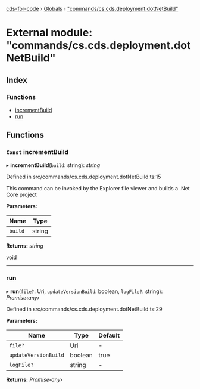 [cds-for-code](../README.md) › [Globals](../globals.md) › ["commands/cs.cds.deployment.dotNetBuild"](_commands_cs_cds_deployment_dotnetbuild_.md)

# External module: "commands/cs.cds.deployment.dotNetBuild"

## Index

### Functions

* [incrementBuild](_commands_cs_cds_deployment_dotnetbuild_.md#const-incrementbuild)
* [run](_commands_cs_cds_deployment_dotnetbuild_.md#run)

## Functions

### `Const` incrementBuild

▸ **incrementBuild**(`build`: string): *string*

Defined in src/commands/cs.cds.deployment.dotNetBuild.ts:15

This command can be invoked by the Explorer file viewer and builds a .Net Core project

**Parameters:**

Name | Type |
------ | ------ |
`build` | string |

**Returns:** *string*

void

___

###  run

▸ **run**(`file?`: Uri, `updateVersionBuild`: boolean, `logFile?`: string): *Promise‹any›*

Defined in src/commands/cs.cds.deployment.dotNetBuild.ts:29

**Parameters:**

Name | Type | Default |
------ | ------ | ------ |
`file?` | Uri | - |
`updateVersionBuild` | boolean | true |
`logFile?` | string | - |

**Returns:** *Promise‹any›*
